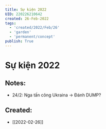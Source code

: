 ```yaml
---
title: Sự kiện 2022
UID: 220226210642
created: 26-Feb-2022
tags:
  - 'created/2022/Feb/26'
  - 'garden'
  - 'permanent/concept'
publish: True
---
```

# Sự kiện 2022

## Notes:
- 24/2: Nga tấn công Ukraina -> Đánh DUMP?

## Created:
- [[2022-02-26]]
